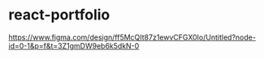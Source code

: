 # react-portfolio

https://www.figma.com/design/ff5McQIt87z1ewvCFGX0Io/Untitled?node-id=0-1&p=f&t=3Z1gmDW9eb6k5dkN-0